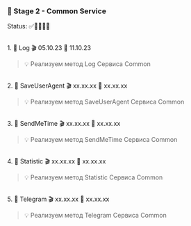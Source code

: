 ### 🥗 Stage 2 - Common Service

Status: ✅🏁🏁🏁🏁

<br>1. 🧡 Log 🎬 05.10.23 🏁 11.10.23

> 💡 Реализуем метод Log Сервиса Common

<br>2. 🧡 SaveUserAgent 🎬 xx.xx.xx 🏁 xx.xx.xx

> 💡 Реализуем метод SaveUserAgent Сервиса Common

<br>3. 🧡 SendMeTime 🎬 xx.xx.xx 🏁 xx.xx.xx

> 💡 Реализуем метод SendMeTime Сервиса Common

<br>4. 🧡 Statistic 🎬 xx.xx.xx 🏁 xx.xx.xx

> 💡 Реализуем метод Statistic Сервиса Common

<br>5. 🧡 Telegram 🎬 xx.xx.xx 🏁 xx.xx.xx

> 💡 Реализуем метод Telegram Сервиса Common
